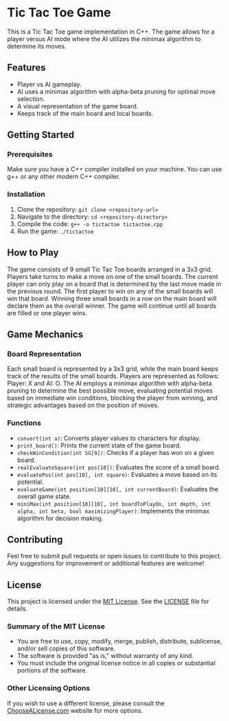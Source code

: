 # Tic Tac Toe Game

This is a Tic Tac Toe game implementation in C++. The game allows for a player versus AI mode where the AI utilizes the minimax algorithm to determine its moves.

## Features

- Player vs AI gameplay.
- AI uses a minimax algorithm with alpha-beta pruning for optimal move selection.
- A visual representation of the game board.
- Keeps track of the main board and local boards.

## Getting Started

### Prerequisites

Make sure you have a C++ compiler installed on your machine. You can use g++ or any other modern C++ compiler.

### Installation

1. Clone the repository: `git clone <repository-url>`
2. Navigate to the directory: `cd <repository-directory>`
3. Compile the code: `g++ -o tictactoe tictactoe.cpp`
4. Run the game: `./tictactoe`

## How to Play

The game consists of 9 small Tic Tac Toe boards arranged in a 3x3 grid. Players take turns to make a move on one of the small boards. The current player can only play on a board that is determined by the last move made in the previous round. The first player to win on any of the small boards will win that board. Winning three small boards in a row on the main board will declare them as the overall winner. The game will continue until all boards are filled or one player wins.

## Game Mechanics

### Board Representation

Each small board is represented by a 3x3 grid, while the main board keeps track of the results of the small boards. Players are represented as follows: Player: X and AI: O. The AI employs a minimax algorithm with alpha-beta pruning to determine the best possible move, evaluating potential moves based on immediate win conditions, blocking the player from winning, and strategic advantages based on the position of moves.

### Functions

- `convert(int a)`: Converts player values to characters for display.
- `print_board()`: Prints the current state of the game board.
- `checkWinCondition(int SG[9])`: Checks if a player has won on a given board.
- `realEvaluateSquare(int pos[10])`: Evaluates the score of a small board.
- `evaluatePos(int pos[10], int square)`: Evaluates a move based on its potential.
- `evaluateGame(int position[10][10], int currentBoard)`: Evaluates the overall game state.
- `miniMax(int position[10][10], int boardToPlayOn, int depth, int alpha, int beta, bool maximizingPlayer)`: Implements the minimax algorithm for decision making.

## Contributing

Feel free to submit pull requests or open issues to contribute to this project. Any suggestions for improvement or additional features are welcome!

## License

This project is licensed under the [MIT License](LICENSE). See the [LICENSE](LICENSE) file for details.

### Summary of the MIT License
- You are free to use, copy, modify, merge, publish, distribute, sublicense, and/or sell copies of this software.
- The software is provided "as is," without warranty of any kind.
- You must include the original license notice in all copies or substantial portions of the software.

### Other Licensing Options
If you wish to use a different license, please consult the [ChooseALicense.com](https://choosealicense.com/) website for more options.

